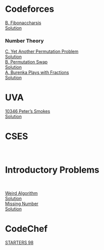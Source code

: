 <h1> Codeforces</h1>

[B. Fibonaccharsis](https://codeforces.com/contest/1853/problem/B)<br />
   [Solution](https://ideone.com/gBLFgK)<br/>
   
   <h3><b>Number Theory</b></h3>
   
   [C. Yet Another Permutation Problem](https://codeforces.com/contest/1858/problem/C)<br/>
   [Solution](https://ideone.com/OZslD1)<br/>
   [B. Permutation Swap](https://codeforces.com/problemset/problem/1828/B)<br/>
   [Solution](https://ideone.com/CcLuyu)<br/>
   [A. Burenka Plays with Fractions](https://codeforces.com/contest/1720/problem/A)<br/>
   [Solution](https://ideone.com/UpCTjJ)<br/>
   
   
   
   
   
   

   <h1>UVA</h1>

   [10346 Peter’s Smokes](https://onlinejudge.org/index.php?option=com_onlinejudge&Itemid=8&page=show_problem&problem=1287)<br/>
   [   Solution](https://ideone.com/yuxxGK)<br/>


   <h1>CSES</h1><br/>
   <h1>Introductory Problems</h1><br/>
   
   [Weird Algorithm](https://cses.fi/problemset/task/1068)<br/>
   [Solution](https://ideone.com/uMYFjT)<br/>
   [Missing Number](https://cses.fi/problemset/task/1083)<br/>
   [Solution](https://ideone.com/GsY5Cx)<br/>


   <h1>CodeChef</h1>
   
   [STARTERS 98](https://www.codechef.com/START98D?order=desc&sortBy=successful_submissions)<br/>
   
   


   

